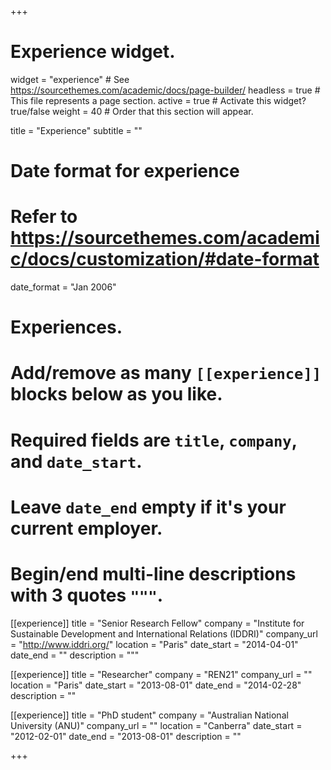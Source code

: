 +++
# Experience widget.
widget = "experience"  # See https://sourcethemes.com/academic/docs/page-builder/
headless = true  # This file represents a page section.
active = true  # Activate this widget? true/false
weight = 40  # Order that this section will appear.

title = "Experience"
subtitle = ""

# Date format for experience
#   Refer to https://sourcethemes.com/academic/docs/customization/#date-format
date_format = "Jan 2006"

# Experiences.
#   Add/remove as many `[[experience]]` blocks below as you like.
#   Required fields are `title`, `company`, and `date_start`.
#   Leave `date_end` empty if it's your current employer.
#   Begin/end multi-line descriptions with 3 quotes `"""`.
[[experience]]
  title = "Senior Research Fellow"
  company = "Institute for Sustainable Development and International Relations (IDDRI)"
  company_url = "http://www.iddri.org/"
  location = "Paris"
  date_start = "2014-04-01"
  date_end = ""
  description = """

[[experience]]
  title = "Researcher"
  company = "REN21"
  company_url = ""
  location = "Paris"
  date_start = "2013-08-01"
  date_end = "2014-02-28"
  description = ""

[[experience]]
  title = "PhD student"
  company = "Australian National University (ANU)"
  company_url = ""
  location = "Canberra"
  date_start = "2012-02-01"
  date_end = "2013-08-01"
  description = ""

+++
